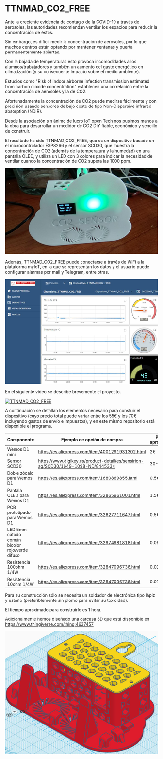 # TTNMAD_CO2_FREE

Ante la creciente evidencia de contagio de la COVID-19 a través de aerosoles, las autoridades recomiendan ventilar los espacios para reducir la concentración de éstos.

Sin embargo, es difícil medir la concentración de aerosoles, por lo que muchos centros están optando por mantener ventanas y puerta permanentemente abiertas.

Con la bajada de temperaturas esto provoca incomodidades a los alumnos/trabajadores y también un aumento del gasto energético en climatización (y su consecuente impacto sobre el medio ambiente).

Estudios como "Risk of indoor airborne infection transmission estimated from carbon dioxide concentration" establecen una correlación entre la concentración de aerosoles y la de CO2.

Afortunadamente la concentración de CO2 puede medirse fácilmente y con precisión usando sensores de bajo coste de tipo Non-Dispersive infrared absorption (NDIR).

Desde la asociación sin ánimo de lucro IoT open Tech nos pusimos manos a la obra para desarrollar un medidor de CO2 DIY fiable, económico y sencillo de construir.

El resultado ha sido TTNMAD_CO2_FREE, que es un dispositivo basado en el microcontrolador ESP8266 y el sensor SCD30, que muestra la concentración de CO2 (además de la temperatura y la humedad) en una pantalla OLED, y utiliza un LED con 3 colores para indicar la necesidad de ventilar cuando la concentración de CO2 supera las 1000 ppm.

![TTNMAD_CO2_FREE](/media/photo_2020-10-29_13-05-56.jpg "TTNMAD_CO2_FREE")

Además, TTNMAD_CO2_FREE puede conectarse a través de WiFi a la plataforma myIoT, en la que se representan los datos y el usuario puede configurar alarmas por mail y Telegram, entre otras.

![TTNMAD_CO2_FREE representado en myIoT](/media/myIoT_TTNMAD_CO2_FREE.jpg "TTNMAD_CO2_FREE representado en myIoT")

En el siguiente vídeo se describe brevemente el proyecto.

[![TTNMAD_CO2_FREE](https://img.youtube.com/vi/RzwtDpLR0ds/0.jpg)](https://www.youtube.com/watch?v=RzwtDpLR0ds)

A continuación se detallan los elementos necesario para constuir el dispositivo (cuyo precio total puede variar entre los 55€ y los 70€ incluyendo gastos de envío e impuestos), y en este mismo repositorio está disponible el programa.

| Componente | Ejemplo de opción de compra | Precio aproximado |
|---|---|---|
|Wemos D1 mini|https://es.aliexpress.com/item/4001291931302.html|2€|
|Sensor SCD30|https://www.digikey.es/product-detail/es/sensirion-ag/SCD30/1649-1098-ND/8445334|30-50€|
|Doble zócalo para Wemos D1|https://es.aliexpress.com/item/1680869855.html|0.5€|
|Pantala OLED para Wemos D1|https://es.aliexpress.com/item/32865961001.html|1.5€|
|PCB prototipado para Wemos D1|https://es.aliexpress.com/item/32627711647.html|0.5€|
|LED 5mm cátodo común bicolor rojo/verde difuso|https://es.aliexpress.com/item/32974981818.html|0.05€|
|Resistencia 100ohm 1/4W|https://es.aliexpress.com/item/32847096736.html|0.01€|
|Resistencia 10ohm 1/4W|https://es.aliexpress.com/item/32847096736.html|0.01€|

Para su construcción sólo se necesita un soldador de electrónica tipo lápiz y estaño (preferiblemente sin plomo para evitar su toxicidad).

El tiempo aproximado para construirlo es 1 hora.

Adicionalmente hemos diseñado una carcasa 3D que está disponible en https://www.thingiverse.com/thing:4637457

![Carcasa para TTNMAD_CO2_FREE](/media/carcasa3d_ttnmad_co2_free.jpg "Carcasa para TTNMAD_CO2_FREE")

